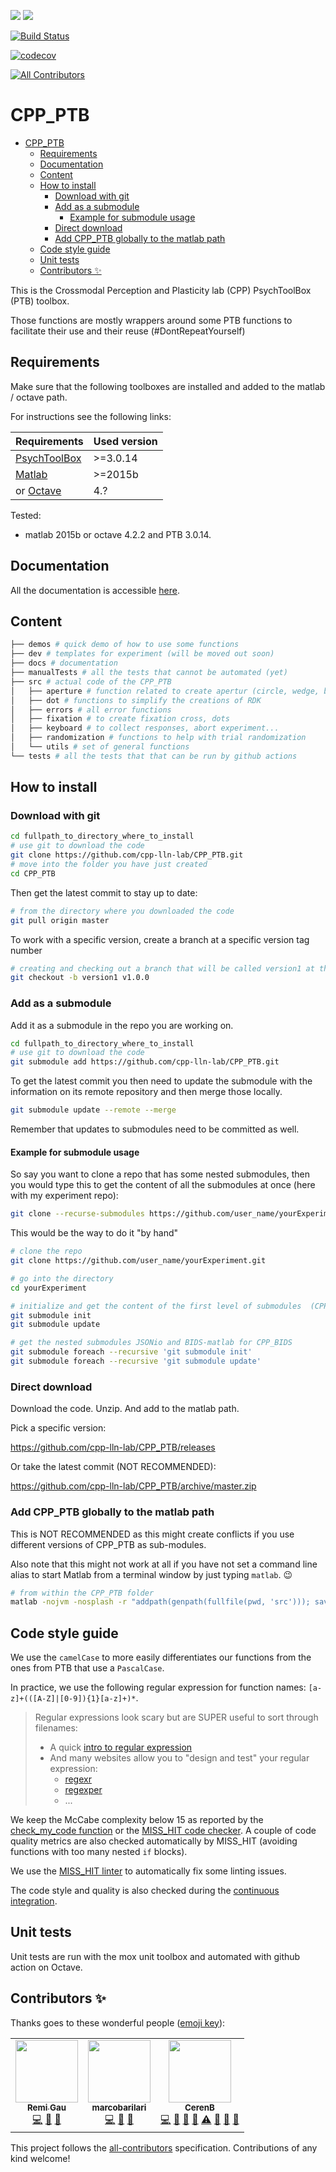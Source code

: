 [![](https://img.shields.io/badge/Octave-CI-blue?logo=Octave&logoColor=white)](https://github.com/cpp-lln-lab/CPP_PTB/actions)
![](https://github.com/cpp-lln-lab/CPP_PTB/workflows/CI/badge.svg)

[![Build Status](https://travis-ci.com/cpp-lln-lab/CPP_PTB.svg?branch=master)](https://travis-ci.com/cpp-lln-lab/CPP_PTB)

[![codecov](https://codecov.io/gh/cpp-lln-lab/CPP_PTB/branch/master/graph/badge.svg)](https://codecov.io/gh/cpp-lln-lab/CPP_PTB)

<!-- ALL-CONTRIBUTORS-BADGE:START - Do not remove or modify this section -->
[![All Contributors](https://img.shields.io/badge/all_contributors-3-orange.svg?style=flat-square)](#contributors-)
<!-- ALL-CONTRIBUTORS-BADGE:END -->

# CPP_PTB

<!-- TOC -->

- [CPP_PTB](#cpp_ptb)
	- [Requirements](#requirements)
	- [Documentation](#documentation)
	- [Content](#content)
	- [How to install](#how-to-install)
		- [Download with git](#download-with-git)
		- [Add as a submodule](#add-as-a-submodule)
			- [Example for submodule usage](#example-for-submodule-usage)
		- [Direct download](#direct-download)
		- [Add CPP_PTB globally to the matlab path](#add-cpp_ptb-globally-to-the-matlab-path)
	- [Code style guide](#code-style-guide)
	- [Unit tests](#unit-tests)
	- [Contributors ✨](#contributors-)

<!-- /TOC -->


This is the Crossmodal Perception and Plasticity lab (CPP) PsychToolBox (PTB) toolbox.

Those functions are mostly wrappers around some PTB functions to facilitate their use and their reuse (#DontRepeatYourself)

## Requirements

Make sure that the following toolboxes are installed and added to the matlab / octave path.

For instructions see the following links:

| Requirements                                             | Used version |
|----------------------------------------------------------|--------------|
| [PsychToolBox](http://psychtoolbox.org/)                 | >=3.0.14     |
| [Matlab](https://www.mathworks.com/products/matlab.html) | >=2015b      |
| or [Octave](https://www.gnu.org/software/octave/)        | 4.?          |

Tested:
-   matlab 2015b or octave 4.2.2 and PTB 3.0.14.

## Documentation

All the documentation is accessible [here](./docs/00_index.md).

## Content

```bash
├── demos # quick demo of how to use some functions
├── dev # templates for experiment (will be moved out soon)
├── docs # documentation
├── manualTests # all the tests that cannot be automated (yet)
├── src # actual code of the CPP_PTB
│   ├── aperture # function related to create apertur (circle, wedge, bar...)
│   ├── dot # functions to simplify the creations of RDK
│   ├── errors # all error functions
│   ├── fixation # to create fixation cross, dots
│   ├── keyboard # to collect responses, abort experiment...
│   ├── randomization # functions to help with trial randomization
│   └── utils # set of general functions
└── tests # all the tests that that can be run by github actions
```

## How to install

### Download with git

``` bash
cd fullpath_to_directory_where_to_install
# use git to download the code
git clone https://github.com/cpp-lln-lab/CPP_PTB.git
# move into the folder you have just created
cd CPP_PTB
```

Then get the latest commit to stay up to date:
```bash
# from the directory where you downloaded the code
git pull origin master
```

To work with a specific version, create a branch at a specific version tag number
```bash
# creating and checking out a branch that will be called version1 at the version tag v1.0.0
git checkout -b version1 v1.0.0
```

### Add as a submodule

Add it as a submodule in the repo you are working on.

``` bash
cd fullpath_to_directory_where_to_install
# use git to download the code
git submodule add https://github.com/cpp-lln-lab/CPP_PTB.git
```

To get the latest commit you then need to update the submodule with the information
on its remote repository and then merge those locally.
```bash
git submodule update --remote --merge
```

Remember that updates to submodules need to be committed as well.

#### Example for submodule usage

So say you want to clone a repo that has some nested submodules, then you would type this to get the content of all the submodules at once (here with my experiment repo):
``` bash
git clone --recurse-submodules https://github.com/user_name/yourExperiment.git
```
This would be the way to do it "by hand"

```bash
# clone the repo
git clone https://github.com/user_name/yourExperiment.git

# go into the directory
cd yourExperiment

# initialize and get the content of the first level of submodules  (CPP_PTB and CPP_BIDS)
git submodule init
git submodule update

# get the nested submodules JSONio and BIDS-matlab for CPP_BIDS
git submodule foreach --recursive 'git submodule init'
git submodule foreach --recursive 'git submodule update'
```

### Direct download

Download the code. Unzip. And add to the matlab path.

Pick a specific version:

https://github.com/cpp-lln-lab/CPP_PTB/releases

Or take the latest commit (NOT RECOMMENDED):

https://github.com/cpp-lln-lab/CPP_PTB/archive/master.zip

### Add CPP_PTB globally to the matlab path

This is NOT RECOMMENDED as this might create conflicts if you use different versions of CPP_PTB as sub-modules.

Also note that this might not work at all if you have not set a command line alias to start Matlab from a terminal window by just typing `matlab`. :wink:

```bash
# from within the CPP_PTB folder
matlab -nojvm -nosplash -r "addpath(genpath(fullfile(pwd, 'src'))); savepath(); path(); exit();"
```

## Code style guide

We use the `camelCase` to more easily differentiates our functions from the ones from PTB that use a `PascalCase`.

In practice, we use the following regular expression for function names: `[a-z]+(([A-Z]|[0-9]){1}[a-z]+)*`.

> Regular expressions look scary but are SUPER useful to sort through filenames:
> - A quick [intro to regular expression](https://www.rexegg.com/)
> - And many websites allow you to "design and test" your regular expression:
>   - [regexr](https://regexr.com/)
>   - [regexper](https://regexper.com/#%5Ba-z%5D%2B%28%28%5BA-Z%5D%7C%5B0-9%5D%29%7B1%7D%5Ba-z%5D%2B%29)
>   - ...

We keep the McCabe complexity below 15 as reported by the [check_my_code function](https://github.com/Remi-Gau/check_my_code) or the [MISS_HIT code checker](https://florianschanda.github.io/miss_hit). A couple of code quality metrics are also checked automatically by MISS_HIT (avoiding functions with too many nested `if` blocks).

We use the [MISS_HIT linter](https://florianschanda.github.io/miss_hit/style_checker.html) to automatically fix some linting issues.

The code style and quality is also checked during the [continuous integration](./.travis.yml).

## Unit tests

Unit tests are run with the mox unit toolbox and automated with github action on Octave.

## Contributors ✨

Thanks goes to these wonderful people ([emoji key](https://allcontributors.org/docs/en/emoji-key)):

<!-- ALL-CONTRIBUTORS-LIST:START - Do not remove or modify this section -->
<!-- prettier-ignore-start -->
<!-- markdownlint-disable -->
<table>
  <tr>
    <td align="center"><a href="https://remi-gau.github.io/"><img src="https://avatars3.githubusercontent.com/u/6961185?v=4" width="100px;" alt=""/><br /><sub><b>Remi Gau</b></sub></a><br /><a href="https://github.com/cpp-lln-lab/CPP_PTB/commits?author=Remi-Gau" title="Code">💻</a> <a href="#design-Remi-Gau" title="Design">🎨</a> <a href="https://github.com/cpp-lln-lab/CPP_PTB/commits?author=Remi-Gau" title="Documentation">📖</a></td>
    <td align="center"><a href="https://github.com/marcobarilari"><img src="https://avatars3.githubusercontent.com/u/38101692?v=4" width="100px;" alt=""/><br /><sub><b>marcobarilari</b></sub></a><br /><a href="https://github.com/cpp-lln-lab/CPP_PTB/commits?author=marcobarilari" title="Code">💻</a> <a href="#design-marcobarilari" title="Design">🎨</a> <a href="https://github.com/cpp-lln-lab/CPP_PTB/commits?author=marcobarilari" title="Documentation">📖</a></td>
    <td align="center"><a href="https://github.com/CerenB"><img src="https://avatars1.githubusercontent.com/u/10451654?v=4" width="100px;" alt=""/><br /><sub><b>CerenB</b></sub></a><br /><a href="https://github.com/cpp-lln-lab/CPP_PTB/commits?author=CerenB" title="Code">💻</a> <a href="#design-CerenB" title="Design">🎨</a> <a href="https://github.com/cpp-lln-lab/CPP_PTB/commits?author=CerenB" title="Documentation">📖</a> <a href="https://github.com/cpp-lln-lab/CPP_PTB/pulls?q=is%3Apr+reviewed-by%3ACerenB" title="Reviewed Pull Requests">👀</a> <a href="https://github.com/cpp-lln-lab/CPP_PTB/commits?author=CerenB" title="Tests">⚠️</a> <a href="https://github.com/cpp-lln-lab/CPP_PTB/issues?q=author%3ACerenB" title="Bug reports">🐛</a> <a href="#userTesting-CerenB" title="User Testing">📓</a> <a href="#ideas-CerenB" title="Ideas, Planning, & Feedback">🤔</a></td>
  </tr>
</table>

<!-- markdownlint-enable -->
<!-- prettier-ignore-end -->
<!-- ALL-CONTRIBUTORS-LIST:END -->

This project follows the [all-contributors](https://github.com/all-contributors/all-contributors) specification. Contributions of any kind welcome!
